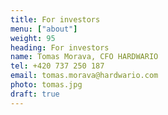 ```yaml
---
title: For investors
menu: ["about"]
weight: 95
heading: For investors
name: Tomas Morava, CFO HARDWARIO
tel: +420 737 250 187
email: tomas.morava@hardwario.com
photo: tomas.jpg
draft: true
---
```

